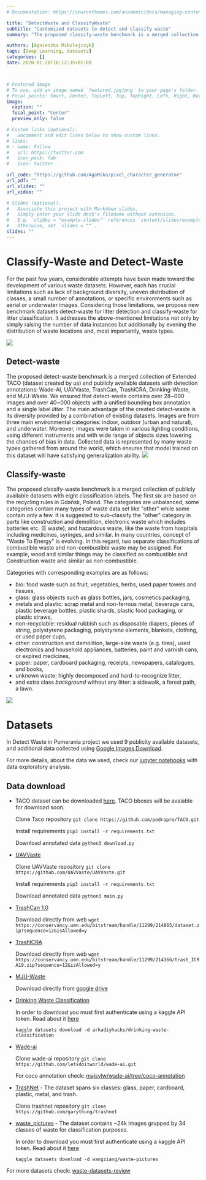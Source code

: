```yaml
---
# Documentation: https://sourcethemes.com/academic/docs/managing-content/

title: "DetectWaste and ClassifyWaste"
subtitle: "Customized datasets to detect and classify waste"
summary: "The proposed classify-waste benchmark is a merged collection of publicly available datasets with eight classification labels. The proposed detect-waste benchmark is a merged collection of Extended TACO (dataset created by us) and publicly available datasets with detection annotations: Wade-AI, UAVVaste, TrashCan, TrashICRA, Drinking-Waste, and MJU-Waste. "

authors: [Agnieszka Mikolajczyk]
tags: [Deep Learning, datasets]
categories: []
date: 2020-01-20T16:12:35+01:00



# Featured image
# To use, add an image named `featured.jpg/png` to your page's folder.
# Focal points: Smart, Center, TopLeft, Top, TopRight, Left, Right, BottomLeft, Bottom, BottomRight.
image:
  caption: ""
  focal_point: "Center"
  preview_only: false

# Custom links (optional).
#   Uncomment and edit lines below to show custom links.
# links:
# - name: Follow
#   url: https://twitter.com
#   icon_pack: fab
#   icon: twitter

url_code: "https://github.com/AgaMiko/pixel_character_generator"
url_pdf: ""
url_slides: ""
url_video: ""

# Slides (optional).
#   Associate this project with Markdown slides.
#   Simply enter your slide deck's filename without extension.
#   E.g. `slides = "example-slides"` references `content/slides/example-slides.md`.
#   Otherwise, set `slides = ""`.
slides: ""
---
```

# Classify-Waste and Detect-Waste
For the past few years, considerable attempts have been made toward the development of various waste datasets. However, each has crucial limitations such as lack of background diversity, uneven distribution of classes, a small number of annotations, or specific environments such as aerial or underwater images. Considering those limitations, we propose new benchmark datasets detect-waste for litter detection and classify-waste for litter classification. It addresses the above-mentioned limitations not only by simply raising the number of data instances but additionally by evening the distribution of waste locations and, most importantly, waste types. 

 ![](images/examples.png)

## Detect-waste
The proposed detect-waste benchmark is a merged collection of Extended TACO (dataset created by us) and publicly available datasets with detection annotations: Wade-AI, UAVVaste, TrashCan, TrashICRA, Drinking-Waste, and MJU-Waste. We ensured that detect-waste contains over 28~000 images and over 40~000 objects with a unified bounding box annotation and a single label *litter*. The main advantage of the created detect-waste is its diversity provided by a combination of existing datasets. Images are from three main environmental categories: indoor, outdoor (urban and natural), and underwater. Moreover, images were taken in various lighting conditions, using different instruments and with wide range of objects sizes lowering the chances of bias in data. Collected data is represented by many waste types gathered from around the world, which ensures that model trained on this dataset will have satisfying generalization ability. 
 ![](images/detectwaste.png)
 
## Classify-waste
The proposed classify-waste benchmark is a merged collection of publicly available datasets with eight classification labels.
The first six are based on the recycling rules in Gdańsk, Poland. The categories are unbalanced, some categories contain many types of waste data set like "other" while some contain only a few. It is suggested to sub-classify the "other" category in parts like construction and demolition, electronic waste which includes batteries etc. (E waste), and hazardous waste, like the waste from hospitals including medicines, syringes, and similar. In many countries, concept of "Waste To Energy" is evolving. In this regard, two separate classifications of combustible waste and non-combustible waste may be assigned. For example, wood and similar things may be classified as combustible and Construction waste and similar as non-combustible.

Categories with corresponding examples are as follows:

* bio: food waste such as fruit, vegetables, herbs, used paper towels and tissues,
* glass: glass objects such as glass bottles, jars, cosmetics packaging, 
* metals and plastic: scrap metal and non-ferrous metal, beverage cans, plastic beverage bottles, plastic shards, plastic food packaging, or plastic straws, 
* non-recyclable: residual rubbish such as disposable diapers, pieces of string, polystyrene packaging, polystyrene elements, blankets, clothing, or used paper cups,
* other: construction and demolition, large-size waste (e.g. tires), used electronics and household appliances, batteries, paint and varnish cans, or expired medicines, 
* paper: paper, cardboard packaging, receipts, newspapers, catalogues, and books, 
* unknown waste: highly decomposed and hard-to-recognize litter,
* and extra class *background* without any litter: a sidewalk, a forest path, a lawn.

 ![](images/classifywaste.png)

# Datasets

In Detect Waste in Pomerania project we used 9 publicity available datasets, and additional data collected using [Google Images Download](https://github.com/hardikvasa/google-images-download).

For more details, about the data we used, check our [jupyter notebooks](https://github.com/wimlds-trojmiasto/detect-waste/tree/main/notebooks) with data exploratory analysis.

## Data download
* TACO dataset can be downloaded [here](http://tacodataset.org/). TACO bboxes will be avaiable for download soon.

    Clone Taco repository
        `git clone https://github.com/pedropro/TACO.git`

    Install requirements
        `pip3 install -r requirements.txt`

    Download annotated data
        `python3 download.py`

* [UAVVaste](https://github.com/UAVVaste/UAVVaste)

    Clone UAVVaste repository
        `git clone https://github.com/UAVVaste/UAVVaste.git`

    Install requirements
        `pip3 install -r requirements.txt`

    Download annotated data
        `python3 main.py`

* [TrashCan 1.0](https://conservancy.umn.edu/handle/11299/214865)

    Download directly from web
    `wget https://conservancy.umn.edu/bitstream/handle/11299/214865/dataset.zip?sequence=12&isAllowed=y`

* [TrashICRA](https://conservancy.umn.edu/handle/11299/214366)

    Download directly from web
    `wget https://conservancy.umn.edu/bitstream/handle/11299/214366/trash_ICRA19.zip?sequence=12&isAllowed=y`

* [MJU-Waste](https://github.com/realwecan/mju-waste/)

    Download directly from [google drive](https://drive.google.com/file/d/1o101UBJGeeMPpI-DSY6oh-tLk9AHXMny/view)

* [Drinking Waste Classification](https://www.kaggle.com/arkadiyhacks/drinking-waste-classification)

    In order to download you must first authenticate using a kaggle API token. Read about it [here](https://www.kaggle.com/docs/api#getting-started-installation-&-authentication)

    `kaggle datasets download -d arkadiyhacks/drinking-waste-classification`

* [Wade-ai](https://github.com/letsdoitworld/wade-ai/tree/master/Trash_Detection)

    Clone wade-ai repository
        `git clone https://github.com/letsdoitworld/wade-ai.git`

    For coco annotation check: [majsylw/wade-ai/tree/coco-annotation](https://github.com/majsylw/wade-ai/tree/coco-annotation/Trash_Detection/trash/dataset)

* [TrashNet](https://github.com/garythung/trashnet) - The dataset spans six classes: glass, paper, cardboard, plastic, metal, and trash.

    Clone trashnet repository
        `git clone https://github.com/garythung/trashnet`

* [waste_pictures](https://www.kaggle.com/wangziang/waste-pictures) - The dataset contains ~24k images grupped by 34 classes of waste for classification purposes.

    In order to download you must first authenticate using a kaggle API token. Read about it [here](https://www.kaggle.com/docs/api#getting-started-installation-&-authentication)

    `kaggle datasets download -d wangziang/waste-pictures`

For more datasets check: [waste-datasets-review](https://github.com/AgaMiko/waste-datasets-review)
